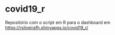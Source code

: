 # covid19_r
Repositório com o script em R para o dashboard em https://rsilveirafh.shinyapps.io/covid19_r/

